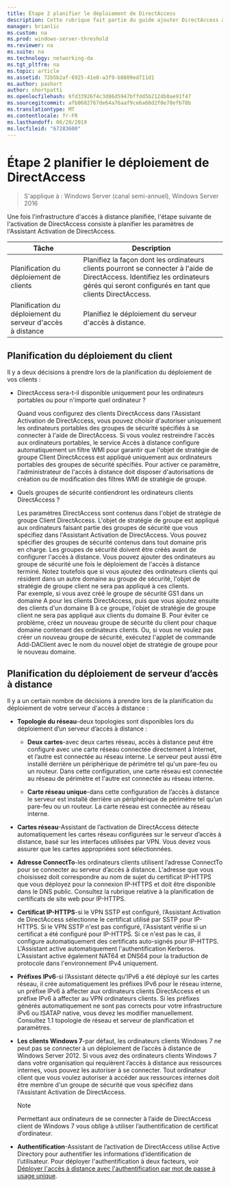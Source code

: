 ```yaml
---
title: Étape 2 planifier le déploiement de DirectAccess
description: Cette rubrique fait partie du guide ajouter DirectAccess à un déploiement de l’accès à distance existants (VPN, Virtual Private Network) pour Windows Server 2016
manager: brianlic
ms.custom: na
ms.prod: windows-server-threshold
ms.reviewer: na
ms.suite: na
ms.technology: networking-da
ms.tgt_pltfrm: na
ms.topic: article
ms.assetid: 72b5b2af-6925-41e0-a3f9-b8809ed711d1
ms.author: pashort
author: shortpatti
ms.openlocfilehash: 6fd33926f4c3d86d5947bffdd5b212db0ae91f47
ms.sourcegitcommit: afb0602767de64a76aaf9ce6a60d2f0e78efb78b
ms.translationtype: MT
ms.contentlocale: fr-FR
ms.lasthandoff: 06/20/2019
ms.locfileid: "67283600"
---
```

# <a name="step-2-plan-the-directaccess-deployment"></a>Étape 2 planifier le déploiement de DirectAccess

>S'applique à : Windows Server (canal semi-annuel), Windows Server 2016

Une fois l'infrastructure d'accès à distance planifiée, l'étape suivante de l'activation de DirectAccess consiste à planifier les paramètres de l'Assistant Activation de DirectAccess.  
  
|Tâche|Description|  
|----|--------|  
|Planification du déploiement de clients|Planifiez la façon dont les ordinateurs clients pourront se connecter à l'aide de DirectAccess. Identifiez les ordinateurs gérés qui seront configurés en tant que clients DirectAccess.|  
|Planification du déploiement du serveur d'accès à distance|Planifiez le déploiement du serveur d'accès à distance.|  
  
## <a name="bkmk_2_1_client"></a>Planification du déploiement du client  
Il y a deux décisions à prendre lors de la planification du déploiement de vos clients :  
  
-   DirectAccess sera-t-il disponible uniquement pour les ordinateurs portables ou pour n'importe quel ordinateur ?  
  
    Quand vous configurez des clients DirectAccess dans l'Assistant Activation de DirectAccess, vous pouvez choisir d'autoriser uniquement les ordinateurs portables des groupes de sécurité spécifiés à se connecter à l'aide de DirectAccess. Si vous voulez restreindre l'accès aux ordinateurs portables, le service Accès à distance configure automatiquement un filtre WMI pour garantir que l'objet de stratégie de groupe Client DirectAccess est appliqué uniquement aux ordinateurs portables des groupes de sécurité spécifiés. Pour activer ce paramètre, l'administrateur de l'accès à distance doit disposer d'autorisations de création ou de modification des filtres WMI de stratégie de groupe.  
  
-   Quels groupes de sécurité contiendront les ordinateurs clients DirectAccess ?  
  
    Les paramètres DirectAccess sont contenus dans l'objet de stratégie de groupe Client DirectAccess. L'objet de stratégie de groupe est appliqué aux ordinateurs faisant partie des groupes de sécurité que vous spécifiez dans l'Assistant Activation de DirectAccess. Vous pouvez spécifier des groupes de sécurité contenus dans tout domaine pris en charge. Les groupes de sécurité doivent être créés avant de configurer l'accès à distance. Vous pouvez ajouter des ordinateurs au groupe de sécurité une fois le déploiement de l'accès à distance terminé. Notez toutefois que si vous ajoutez des ordinateurs clients qui résident dans un autre domaine au groupe de sécurité, l'objet de stratégie de groupe client ne sera pas appliqué à ces clients. Par exemple, si vous avez créé le groupe de sécurité GS1 dans un domaine A pour les clients DirectAccess, puis que vous ajoutez ensuite des clients d'un domaine B à ce groupe, l'objet de stratégie de groupe client ne sera pas appliqué aux clients du domaine B. Pour éviter ce problème, créez un nouveau groupe de sécurité du client pour chaque domaine contenant des ordinateurs clients. Ou, si vous ne voulez pas créer un nouveau groupe de sécurité, exécutez l'applet de commande Add-DAClient avec le nom du nouvel objet de stratégie de groupe pour le nouveau domaine.  
  
## <a name="bkmk_2_2_server"></a>Planification du déploiement de serveur d’accès à distance  
Il y a un certain nombre de décisions à prendre lors de la planification du déploiement de votre serveur d'accès à distance :  
  
-   **Topologie du réseau**-deux topologies sont disponibles lors du déploiement d’un serveur d’accès à distance :  
  
    -   **Deux cartes**-avec deux cartes réseau, accès à distance peut être configuré avec une carte réseau connectée directement à Internet, et l’autre est connectée au réseau interne. Le serveur peut aussi être installé derrière un périphérique de périmètre tel qu'un pare-feu ou un routeur. Dans cette configuration, une carte réseau est connectée au réseau de périmètre et l'autre est connectée au réseau interne.  
  
    -   **Carte réseau unique**-dans cette configuration de l’accès à distance le serveur est installé derrière un périphérique de périmètre tel qu’un pare-feu ou un routeur. La carte réseau est connectée au réseau interne.  
  
-   **Cartes réseau**-Assistant de l’activation de DirectAccess détecte automatiquement les cartes réseau configurées sur le serveur d’accès à distance, basé sur les interfaces utilisées par VPN. Vous devez vous assurer que les cartes appropriées sont sélectionnées.  
  
-   **Adresse ConnectTo**-les ordinateurs clients utilisent l’adresse ConnectTo pour se connecter au serveur d’accès à distance. L'adresse que vous choisissez doit correspondre au nom de sujet du certificat IP-HTTPS que vous déployez pour la connexion IP-HTTPS et doit être disponible dans le DNS public. Consultez la rubrique relative à la planification de certificats de site web pour IP-HTTPS.  
  
-   **Certificat IP-HTTPS**-si le VPN SSTP est configuré, l’Assistant Activation de DirectAccess sélectionne le certificat utilisé par SSTP pour IP-HTTPS. Si le VPN SSTP n'est pas configuré, l'Assistant vérifie si un certificat a été configuré pour IP-HTTPS. Si ce n'est pas le cas, il configure automatiquement des certificats auto-signés pour IP-HTTPS. L'Assistant active automatiquement l'authentification Kerberos. L'Assistant active également NAT64 et DNS64 pour la traduction de protocole dans l'environnement IPv4 uniquement.  
  
-   **Préfixes IPv6**-si l’Assistant détecte qu’IPv6 a été déployé sur les cartes réseau, il crée automatiquement les préfixes IPv6 pour le réseau interne, un préfixe IPv6 à affecter aux ordinateurs clients DirectAccess et un préfixe IPv6 à affecter au VPN ordinateurs clients. Si les préfixes générés automatiquement ne sont pas corrects pour votre infrastructure IPv6 ou ISATAP native, vous devez les modifier manuellement. Consultez 1.1 topologie de réseau et serveur de planification et paramètres.  
  
-   **Les clients Windows 7**-par défaut, les ordinateurs clients Windows 7 ne peut pas se connecter à un déploiement de l’accès à distance de Windows Server 2012. Si vous avez des ordinateurs clients Windows 7 dans votre organisation qui requièrent l’accès à distance aux ressources internes, vous pouvez les autoriser à se connecter. Tout ordinateur client que vous voulez autoriser à accéder aux ressources internes doit être membre d'un groupe de sécurité que vous spécifiez dans l'Assistant Activation de DirectAccess.  
  
    > [!NOTE]
    > Permettant aux ordinateurs de se connecter à l’aide de DirectAccess client de Windows 7 vous oblige à utiliser l’authentification de certificat d’ordinateur.
  
-   **Authentification**-Assistant de l’activation de DirectAccess utilise Active Directory pour authentifier les informations d’identification de l’utilisateur. Pour déployer l'authentification à deux facteurs, voir [Déployer l'accès à distance avec l'authentification par mot de passe à usage unique](../../ras/otp/Deploy-RA-OTP.md).  
  

  


